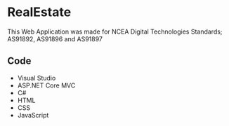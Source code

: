 # RealEstate
This Web Application was made for NCEA Digital Technologies Standards; AS91892, AS91896 and AS91897

## Code
* Visual Studio
* ASP.NET Core MVC
* C#
* HTML
* CSS
* JavaScript
